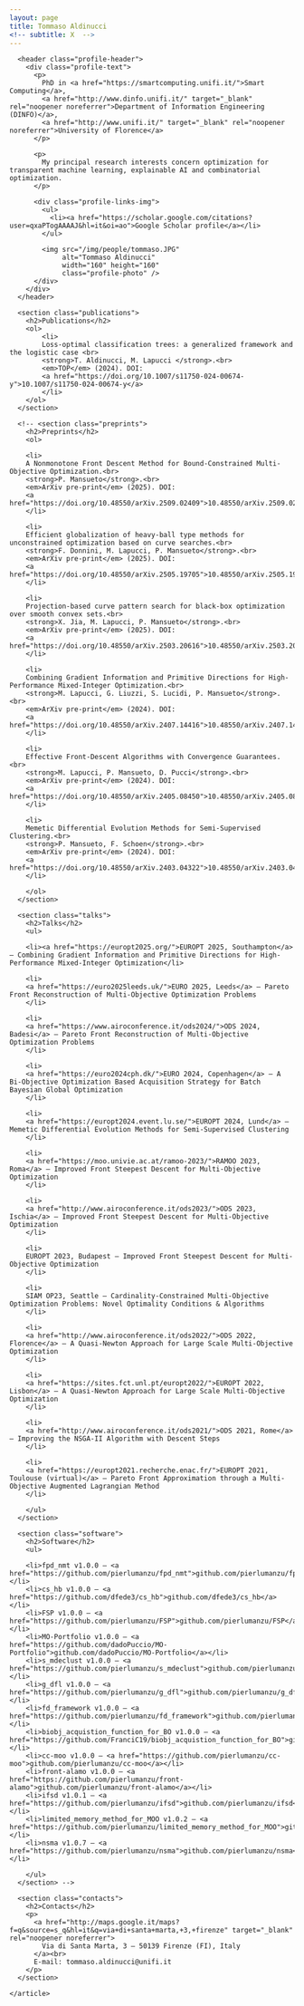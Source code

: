 ```yaml
---
layout: page
title: Tommaso Aldinucci
<!-- subtitle: X  -->
---
```


<div id="main" class="clearfix">
  <div id="content" class="clearfix">
    <article class="profile">

      <header class="profile-header">
        <div class="profile-text">
          <p>
            PhD in <a href="https://smartcomputing.unifi.it/">Smart Computing</a>, 
            <a href="http://www.dinfo.unifi.it/" target="_blank" rel="noopener noreferrer">Department of Information Engineering (DINFO)</a>, 
            <a href="http://www.unifi.it/" target="_blank" rel="noopener noreferrer">University of Florence</a>
          </p>

          <p>
            My principal research interests concern optimization for transparent machine learning, explainable AI and combinatorial optimization.
          </p>

          <div class="profile-links-img">
            <ul>
              <li><a href="https://scholar.google.com/citations?user=qxaPTogAAAAJ&hl=it&oi=ao">Google Scholar profile</a></li>
            </ul>

            <img src="/img/people/tommaso.JPG" 
                 alt="Tommaso Aldinucci" 
                 width="160" height="160" 
                 class="profile-photo" />
          </div>
        </div>
      </header>

      <section class="publications">
        <h2>Publications</h2>
        <ol>
            <li>
            Loss-optimal classification trees: a generalized framework and the logistic case <br>
            <strong>T. Aldinucci, M. Lapucci </strong>.<br>
            <em>TOP</em> (2024). DOI: 
            <a href="https://doi.org/10.1007/s11750-024-00674-y">10.1007/s11750-024-00674-y</a>
            </li>
        </ol>
      </section>

      <!-- <section class="preprints">
        <h2>Preprints</h2>
        <ol>

        <li>
        A Nonmonotone Front Descent Method for Bound-Constrained Multi-Objective Optimization.<br>
        <strong>P. Mansueto</strong>.<br>
        <em>ArXiv pre-print</em> (2025). DOI:
        <a href="https://doi.org/10.48550/arXiv.2509.02409">10.48550/arXiv.2509.02409</a>
        </li>

        <li>
        Efficient globalization of heavy-ball type methods for unconstrained optimization based on curve searches.<br>
        <strong>F. Donnini, M. Lapucci, P. Mansueto</strong>.<br>
        <em>ArXiv pre-print</em> (2025). DOI:
        <a href="https://doi.org/10.48550/arXiv.2505.19705">10.48550/arXiv.2505.19705</a>
        </li>

        <li>
        Projection-based curve pattern search for black-box optimization over smooth convex sets.<br>
        <strong>X. Jia, M. Lapucci, P. Mansueto</strong>.<br>
        <em>ArXiv pre-print</em> (2025). DOI:
        <a href="https://doi.org/10.48550/arXiv.2503.20616">10.48550/arXiv.2503.20616</a>
        </li>

        <li>
        Combining Gradient Information and Primitive Directions for High-Performance Mixed-Integer Optimization.<br>
        <strong>M. Lapucci, G. Liuzzi, S. Lucidi, P. Mansueto</strong>.<br>
        <em>ArXiv pre-print</em> (2024). DOI:
        <a href="https://doi.org/10.48550/arXiv.2407.14416">10.48550/arXiv.2407.14416</a>
        </li>

        <li>
        Effective Front-Descent Algorithms with Convergence Guarantees.<br>
        <strong>M. Lapucci, P. Mansueto, D. Pucci</strong>.<br>
        <em>ArXiv pre-print</em> (2024). DOI:
        <a href="https://doi.org/10.48550/arXiv.2405.08450">10.48550/arXiv.2405.08450</a>
        </li>

        <li>
        Memetic Differential Evolution Methods for Semi-Supervised Clustering.<br>
        <strong>P. Mansueto, F. Schoen</strong>.<br>
        <em>ArXiv pre-print</em> (2024). DOI:
        <a href="https://doi.org/10.48550/arXiv.2403.04322">10.48550/arXiv.2403.04322</a>
        </li>

        </ol>
      </section>

      <section class="talks">
        <h2>Talks</h2>
        <ul>

        <li><a href="https://europt2025.org/">EUROPT 2025, Southampton</a> — Combining Gradient Information and Primitive Directions for High-Performance Mixed-Integer Optimization</li>

        <li>
        <a href="https://euro2025leeds.uk/">EURO 2025, Leeds</a> — Pareto Front Reconstruction of Multi-Objective Optimization Problems
        </li>

        <li>
        <a href="https://www.airoconference.it/ods2024/">ODS 2024, Badesi</a> — Pareto Front Reconstruction of Multi-Objective Optimization Problems
        </li>

        <li>
        <a href="https://euro2024cph.dk/">EURO 2024, Copenhagen</a> — A Bi-Objective Optimization Based Acquisition Strategy for Batch Bayesian Global Optimization
        </li>

        <li>
        <a href="https://europt2024.event.lu.se/">EUROPT 2024, Lund</a> — Memetic Differential Evolution Methods for Semi-Supervised Clustering
        </li>

        <li>
        <a href="https://moo.univie.ac.at/ramoo-2023/">RAMOO 2023, Roma</a> — Improved Front Steepest Descent for Multi-Objective Optimization
        </li>

        <li>
        <a href="http://www.airoconference.it/ods2023/">ODS 2023, Ischia</a> — Improved Front Steepest Descent for Multi-Objective Optimization
        </li>

        <li>
        EUROPT 2023, Budapest — Improved Front Steepest Descent for Multi-Objective Optimization
        </li>

        <li>
        SIAM OP23, Seattle — Cardinality-Constrained Multi-Objective Optimization Problems: Novel Optimality Conditions & Algorithms
        </li>

        <li>
        <a href="http://www.airoconference.it/ods2022/">ODS 2022, Florence</a> — A Quasi-Newton Approach for Large Scale Multi-Objective Optimization
        </li>

        <li>
        <a href="https://sites.fct.unl.pt/europt2022/">EUROPT 2022, Lisbon</a> — A Quasi-Newton Approach for Large Scale Multi-Objective Optimization
        </li>

        <li>
        <a href="http://www.airoconference.it/ods2021/">ODS 2021, Rome</a> — Improving the NSGA-II Algorithm with Descent Steps
        </li>

        <li>
        <a href="https://europt2021.recherche.enac.fr/">EUROPT 2021, Toulouse (virtual)</a> — Pareto Front Approximation through a Multi-Objective Augmented Lagrangian Method
        </li>

        </ul>
      </section>

      <section class="software">
        <h2>Software</h2>
        <ul>
        
        <li>fpd_nmt v1.0.0 — <a href="https://github.com/pierlumanzu/fpd_nmt">github.com/pierlumanzu/fpd_nmt</a></li>
        <li>cs_hb v1.0.0 — <a href="https://github.com/dfede3/cs_hb">github.com/dfede3/cs_hb</a></li>
        <li>FSP v1.0.0 — <a href="https://github.com/pierlumanzu/FSP">github.com/pierlumanzu/FSP</a></li>
        <li>MO-Portfolio v1.0.0 — <a href="https://github.com/dadoPuccio/MO-Portfolio">github.com/dadoPuccio/MO-Portfolio</a></li>
        <li>s_mdeclust v1.0.0 — <a href="https://github.com/pierlumanzu/s_mdeclust">github.com/pierlumanzu/s_mdeclust</a></li>
        <li>g_dfl v1.0.0 — <a href="https://github.com/pierlumanzu/g_dfl">github.com/pierlumanzu/g_dfl</a></li>
        <li>fd_framework v1.0.0 — <a href="https://github.com/pierlumanzu/fd_framework">github.com/pierlumanzu/fd_framework</a></li>
        <li>biobj_acquistion_function_for_BO v1.0.0 — <a href="https://github.com/FranciC19/biobj_acquistion_function_for_BO">github.com/FranciC19/biobj_acquistion_function_for_BO</a></li>
        <li>cc-moo v1.0.0 — <a href="https://github.com/pierlumanzu/cc-moo">github.com/pierlumanzu/cc-moo</a></li>
        <li>front-alamo v1.0.0 — <a href="https://github.com/pierlumanzu/front-alamo">github.com/pierlumanzu/front-alamo</a></li>
        <li>ifsd v1.0.1 — <a href="https://github.com/pierlumanzu/ifsd">github.com/pierlumanzu/ifsd</a></li>
        <li>limited_memory_method_for_MOO v1.0.2 — <a href="https://github.com/pierlumanzu/limited_memory_method_for_MOO">github.com/pierlumanzu/limited_memory_method_for_MOO</a></li>
        <li>nsma v1.0.7 — <a href="https://github.com/pierlumanzu/nsma">github.com/pierlumanzu/nsma</a></li>

        </ul>
      </section> -->

      <section class="contacts">
        <h2>Contacts</h2>
        <p>
          <a href="http://maps.google.it/maps?f=q&source=s_q&hl=it&q=via+di+santa+marta,+3,+firenze" target="_blank" rel="noopener noreferrer">
            Via di Santa Marta, 3 – 50139 Firenze (FI), Italy
          </a><br>
          E-mail: tommaso.aldinucci@unifi.it
        </p>
      </section>

    </article>
  </div>
</div>

<style>
  .profile-header {
    margin-bottom: 25px;
  }

  /* 🔹 Contenitore immagine + lista (centrato) */
  .profile-links-img {
    display: flex;
    justify-content: center; /* centrato orizzontalmente */
    align-items: center;
    gap: 40px;
    margin-top: 20px;
    flex-wrap: wrap;
    text-align: left;
  }

  /* 🔹 Immagine del profilo (a sinistra su desktop) */
  .profile-photo {
    border-radius: 50%;
    object-fit: cover;
    width: 150px;
    height: 150px;
    margin: 0;
    order: -1; /* immagine a sinistra */
  }

  /* 🔹 Lista link — spostata leggermente a destra rispetto all’immagine */
  .profile-links-img ul {
    margin: 0;
    padding-left: 55px; /* margine verso destra come richiesto */
    flex: 1 1 auto;
  }

  section {
    margin-top: 40px;
  }

  h2 {
    border-bottom: 1px solid #ccc;
    padding-bottom: 4px;
  }

  a {
    color: #004c99;
  }

  /* 🔹 Mobile: immagine sopra e centrata, lista sotto */
  @media (max-width: 768px) {
    .profile-links-img {
      flex-direction: column; /* impila immagine sopra */
      align-items: center;    /* centra tutto */
      text-align: left;       /* mantiene allineamento testo coerente */
    }

    .profile-photo {
      order: 0;              /* immagine torna sopra */
      margin-bottom: 15px;
    }

    .profile-links-img ul {
      padding-left: 20px;    /* margine più stretto per mobile */
    }
  }
</style>




